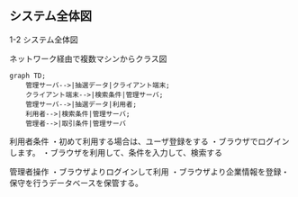 ## システム全体図
1-2 システム全体図

ネットワーク経由で複数マシンからクラス図
```mermaid
graph TD;
    管理サーバ-->|抽選データ|クライアント端末;
    クライアント端末-->|検索条件|管理サーバ;
    管理サーバ-->|抽選データ|利用者;
    利用者-->|検索条件|管理サーバ;
    管理者-->|取引条件|管理サーバ
```
利用者条件
・初めて利用する場合は、ユーザ登録をする
・ブラウザでログインします。
・ブラウザを利用して、条件を入力して、検索する

管理者操作
・ブラウザよりログインして利用
・ブラウザより企業情報を登録・保守を行うデータベースを保管する。